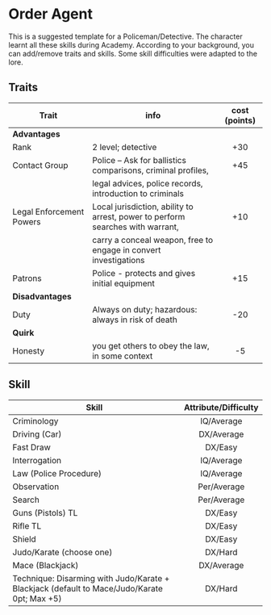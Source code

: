 # Order Agent

This is a suggested template for a Policeman/Detective. The character learnt all these skills during Academy. According to your background, you can add/remove traits and skills. Some skill difficulties were adapted to the lore.

## Traits

| Trait                    | info                                                                           | cost (points) |
| ------------------------ | ------------------------------------------------------------------------------ | :-----------: |
| **Advantages**           |                                                                                |               |
| Rank                     | 2 level; detective                                                             |      +30      |
| Contact Group            | Police – Ask for ballistics comparisons, criminal profiles,                    |      +45      |
|                          | legal advices, police records, introduction to criminals                       |               |
| Legal Enforcement Powers | Local jurisdiction, ability to arrest, power to perform searches with warrant, |      +10      |
|                          | carry a conceal weapon, free to engage in convert investigations               |               |
| Patrons                  | Police - protects and gives initial equipment                                  |      +15      |
| **Disadvantages**        |                                                                                |               |
| Duty                     | Always on duty; hazardous: always in risk of death                             |      -20      |
| **Quirk**                |                                                                                |               |
| Honesty                  | you get others to obey the law, in some context                                |      -5       |

## Skill

| Skill                                                                                       | Attribute/Difficulty |
| ------------------------------------------------------------------------------------------- | :------------------: |
| Criminology                                                                                 |      IQ/Average      |
| Driving (Car)                                                                               |      DX/Average      |
| Fast Draw                                                                                   |       DX/Easy        |
| Interrogation                                                                               |      IQ/Average      |
| Law (Police Procedure)                                                                      |      IQ/Average      |
| Observation                                                                                 |     Per/Average      |
| Search                                                                                      |     Per/Average      |
| Guns (Pistols) TL                                                                           |       DX/Easy        |
| Rifle TL                                                                                    |       DX/Easy        |
| Shield                                                                                      |       DX/Easy        |
| Judo/Karate (choose one)                                                                    |       DX/Hard        |
| Mace (Blackjack)                                                                            |      DX/Average      |
| Technique: Disarming with Judo/Karate + Blackjack (default to Mace/Judo/Karate 0pt; Max +5) |       DX/Hard        |
